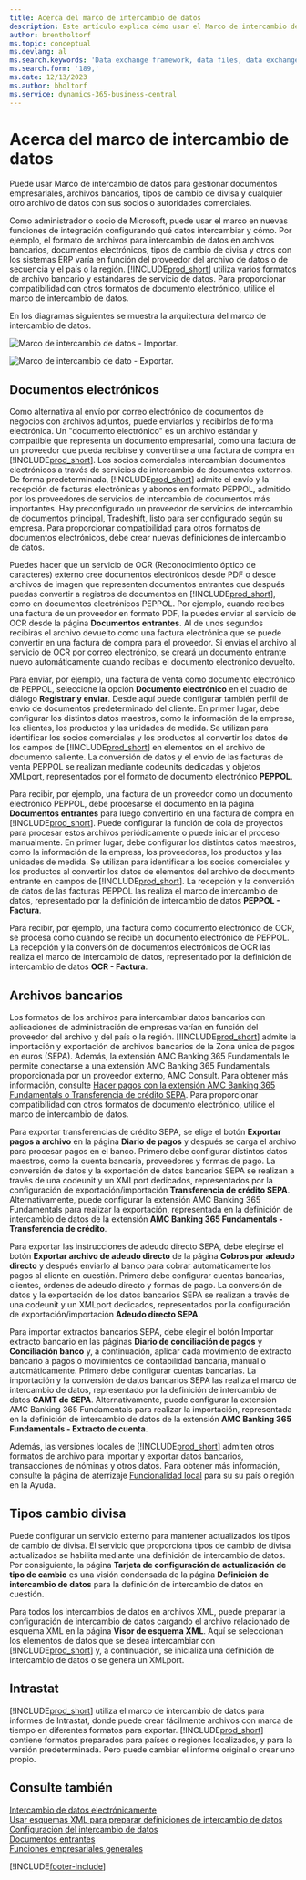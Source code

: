 ```yaml
---
title: Acerca del marco de intercambio de datos
description: Este artículo explica cómo usar el Marco de intercambio de datos para administrar el intercambio de datos en documentos comerciales como facturas con sus socios comerciales.
author: brentholtorf
ms.topic: conceptual
ms.devlang: al
ms.search.keywords: 'Data exchange framework, data files, data exchange, electronic document, invoice, Business Central, business document, standard-compliant file, OCR'
ms.search.form: '189,'
ms.date: 12/13/2023
ms.author: bholtorf
ms.service: dynamics-365-business-central
---
```

# Acerca del marco de intercambio de datos

Puede usar Marco de intercambio de datos para gestionar documentos empresariales, archivos bancarios, tipos de cambio de divisa y cualquier otro archivo de datos con sus socios o autoridades comerciales.

Como administrador o socio de Microsoft, puede usar el marco en nuevas funciones de integración configurando qué datos intercambiar y cómo. Por ejemplo, el formato de archivos para intercambio de datos en archivos bancarios, documentos electrónicos, tipos de cambio de divisa y otros con los sistemas ERP varía en función del proveedor del archivo de datos o de secuencia y el país o la región. [!INCLUDE[prod_short](includes/prod_short.md)] utiliza varios formatos de archivo bancario y estándares de servicio de datos. Para proporcionar compatibilidad con otros formatos de documento electrónico, utilice el marco de intercambio de datos.

 En los diagramas siguientes se muestra la arquitectura del marco de intercambio de datos.  

 ![Marco de intercambio de datos &#45; Importar.](media/across-data-exchange/dataexchangeframework_import.png)  

 ![Marco de intercambio de dato &#45; Exportar.](media/across-data-exchange/dataexchangeframework_export.png)  

## Documentos electrónicos

Como alternativa al envío por correo electrónico de documentos de negocios con archivos adjuntos, puede enviarlos y recibirlos de forma electrónica. Un "documento electrónico" es un archivo estándar y compatible que representa un documento empresarial, como una factura de un proveedor que pueda recibirse y convertirse a una factura de compra en [!INCLUDE[prod_short](includes/prod_short.md)]. Los socios comerciales intercambian documentos electrónicos a través de servicios de intercambio de documentos externos. De forma predeterminada, [!INCLUDE[prod_short](includes/prod_short.md)] admite el envío y la recepción de facturas electrónicas y abonos en formato PEPPOL, admitido por los proveedores de servicios de intercambio de documentos más importantes. Hay preconfigurado un proveedor de servicios de intercambio de documentos principal, Tradeshift, listo para ser configurado según su empresa. Para proporcionar compatibilidad para otros formatos de documentos electrónicos, debe crear nuevas definiciones de intercambio de datos.  

Puedes hacer que un servicio de OCR (Reconocimiento óptico de caracteres) externo cree documentos electrónicos desde PDF o desde archivos de imagen que representen documentos entrantes que después puedas convertir a registros de documentos en [!INCLUDE[prod_short](includes/prod_short.md)], como en documentos electrónicos PEPPOL. Por ejemplo, cuando recibes una factura de un proveedor en formato PDF, la puedes enviar al servicio de OCR desde la página **Documentos entrantes**. Al de unos segundos recibirás el archivo devuelto como una factura electrónica que se puede convertir en una factura de compra para el proveedor. Si envías el archivo al servicio de OCR por correo electrónico, se creará un documento entrante nuevo automáticamente cuando recibas el documento electrónico devuelto.  

Para enviar, por ejemplo, una factura de venta como documento electrónico de PEPPOL, seleccione la opción **Documento electrónico** en el cuadro de diálogo **Registrar y enviar**. Desde aquí puede configurar también perfil de envío de documentos predeterminado del cliente. En primer lugar, debe configurar los distintos datos maestros, como la información de la empresa, los clientes, los productos y las unidades de medida. Se utilizan para identificar los socios comerciales y los productos al convertir los datos de los campos de [!INCLUDE[prod_short](includes/prod_short.md)] en elementos en el archivo de documento saliente. La conversión de datos y el envío de las facturas de venta PEPPOL se realizan mediante codeunits dedicadas y objetos XMLport, representados por el formato de documento electrónico **PEPPOL**.  

Para recibir, por ejemplo, una factura de un proveedor como un documento electrónico PEPPOL, debe procesarse el documento en la página **Documentos entrantes** para luego convertirlo en una factura de compra en [!INCLUDE[prod_short](includes/prod_short.md)]. Puede configurar la función de cola de proyectos para procesar estos archivos periódicamente o puede iniciar el proceso manualmente. En primer lugar, debe configurar los distintos datos maestros, como la información de la empresa, los proveedores, los productos y las unidades de medida. Se utilizan para identificar a los socios comerciales y los productos al convertir los datos de elementos del archivo de documento entrante en campos de [!INCLUDE[prod_short](includes/prod_short.md)]. La recepción y la conversión de datos de las facturas PEPPOL las realiza el marco de intercambio de datos, representado por la definición de intercambio de datos **PEPPOL - Factura**.  

  Para recibir, por ejemplo, una factura como documento electrónico de OCR, se procesa como cuando se recibe un documento electrónico de PEPPOL. La recepción y la conversión de documentos electrónicos de OCR las realiza el marco de intercambio de datos, representado por la definición de intercambio de datos **OCR - Factura**.  

## Archivos bancarios

Los formatos de los archivos para intercambiar datos bancarios con aplicaciones de administración de empresas varían en función del proveedor del archivo y del país o la región. [!INCLUDE[prod_short](includes/prod_short.md)] admite la importación y exportación de archivos bancarios de la Zona única de pagos en euros (SEPA). Además, la extensión AMC Banking 365 Fundamentals le permite conectarse a una extensión AMC Banking 365 Fundamentals proporcionada por un proveedor externo, AMC Consult. Para obtener más información, consulte [Hacer pagos con la extensión AMC Banking 365 Fundamentals o Transferencia de crédito SEPA](finance-make-payments-with-bank-data-conversion-service-or-sepa-credit-transfer.md). Para proporcionar compatibilidad con otros formatos de documento electrónico, utilice el marco de intercambio de datos.  

Para exportar transferencias de crédito SEPA, se elige el botón **Exportar pagos a archivo** en la página **Diario de pagos** y después se carga el archivo para procesar pagos en el banco. Primero debe configurar distintos datos maestros, como la cuenta bancaria, proveedores y formas de pago. La conversión de datos y la exportación de datos bancarios SEPA se realizan a través de una codeunit y un XMLport dedicados, representados por la configuración de exportación/importación **Transferencia de crédito SEPA**. Alternativamente, puede configurar la extensión AMC Banking 365 Fundamentals para realizar la exportación, representada en la definición de intercambio de datos de la extensión **AMC Banking 365 Fundamentals - Transferencia de crédito**.  

 Para exportar las instrucciones de adeudo directo SEPA, debe elegirse el botón **Exportar archivo de adeudo directo** de la página **Cobros por adeudo directo** y después enviarlo al banco para cobrar automáticamente los pagos al cliente en cuestión. Primero debe configurar cuentas bancarias, clientes, órdenes de adeudo directo y formas de pago. La conversión de datos y la exportación de los datos bancarios SEPA se realizan a través de una codeunit y un XMLport dedicados, representados por la configuración de exportación/importación **Adeudo directo SEPA**.  

 Para importar extractos bancarios SEPA, debe elegir el botón Importar extracto bancario en las páginas **Diario de conciliación de pagos** y **Conciliación banco** y, a continuación, aplicar cada movimiento de extracto bancario a pagos o movimientos de contabilidad bancaria, manual o automáticamente. Primero debe configurar cuentas bancarias. La importación y la conversión de datos bancarios SEPA las realiza el marco de intercambio de datos, representado por la definición de intercambio de datos **CAMT de SEPA**. Alternativamente, puede configurar la extensión AMC Banking 365 Fundamentals para realizar la importación, representada en la definición de intercambio de datos de la extensión **AMC Banking 365 Fundamentals - Extracto de cuenta**.  

 Además, las versiones locales de [!INCLUDE[prod_short](includes/prod_short.md)] admiten otros formatos de archivo para importar y exportar datos bancarios, transacciones de nóminas y otros datos. Para obtener más información, consulte la página de aterrizaje [Funcionalidad local](about-localization.md) para su su país o región en la Ayuda.  

## Tipos cambio divisa

Puede configurar un servicio externo para mantener actualizados los tipos de cambio de divisa. El servicio que proporciona tipos de cambio de divisa actualizados se habilita mediante una definición de intercambio de datos. Por consiguiente, la página **Tarjeta de configuración de actualización de tipo de cambio** es una visión condensada de la página **Definición de intercambio de datos** para la definición de intercambio de datos en cuestión.  

Para todos los intercambios de datos en archivos XML, puede preparar la configuración de intercambio de datos cargando el archivo relacionado de esquema XML en la página **Visor de esquema XML**. Aquí se seleccionan los elementos de datos que se desea intercambiar con [!INCLUDE[prod_short](includes/prod_short.md)] y, a continuación, se inicializa una definición de intercambio de datos o se genera un XMLport.

## Intrastat

[!INCLUDE[prod_short](includes/prod_short.md)] utiliza el marco de intercambio de datos para informes de Intrastat, donde puede crear fácilmente archivos con marca de tiempo en diferentes formatos para exportar. [!INCLUDE[prod_short](includes/prod_short.md)] contiene formatos preparados para países o regiones localizados, y para la versión predeterminada. Pero puede cambiar el informe original o crear uno propio.

## Consulte también

[Intercambio de datos electrónicamente](across-data-exchange.md)  
[Usar esquemas XML para preparar definiciones de intercambio de datos](across-how-to-use-xml-schemas-to-prepare-data-exchange-definitions.md)  
[Configuración del intercambio de datos](across-set-up-data-exchange.md)  
[Documentos entrantes](across-income-documents.md)  
[Funciones empresariales generales](ui-across-business-areas.md)  


[!INCLUDE[footer-include](includes/footer-banner.md)]
